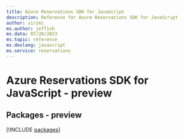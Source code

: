 ```yaml
---
title: Azure Reservations SDK for JavaScript
description: Reference for Azure Reservations SDK for JavaScript
author: xirzec
ms.author: jeffish
ms.data: 07/20/2023
ms.topic: reference
ms.devlang: javascript
ms.service: reservations
---
```

# Azure Reservations SDK for JavaScript - preview
## Packages - preview
[!INCLUDE [packages](reservations-index.md)]